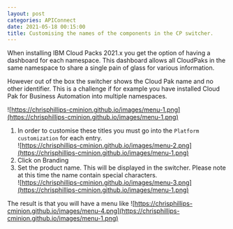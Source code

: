 ```yaml
---
layout: post
categories: APIConnect
date: 2021-05-18 00:15:00
title: Customising the names of the components in the CP switcher.
---
```


When installing IBM Cloud Packs 2021.x you get the option of having a dashboard for each namespace. This dashboard allows all CloudPaks in the same namespace to share a single pain of glass for various information.

<!--more-->

However out of the box the switcher shows the Cloud Pak name and no other identifier. This is a challenge if for example you have installed Cloud Pak for Business Automation into multiple namespaces.

![https://chrisphillips-cminion.github.io/images/menu-1.png](https://chrisphillips-cminion.github.io/images/menu-1.png)


1. In order to customise these titles you must go into the `Platform customization` for each entry. <BR> ![https://chrisphillips-cminion.github.io/images/menu-2.png](https://chrisphillips-cminion.github.io/images/menu-1.png)
2. Click on Branding
3. Set the product name. This will be displayed in the switcher. Please note at this time the name contain special characters.<BR> ![https://chrisphillips-cminion.github.io/images/menu-3.png](https://chrisphillips-cminion.github.io/images/menu-1.png)


The result is that you will have a menu like
![https://chrisphillips-cminion.github.io/images/menu-4.png](https://chrisphillips-cminion.github.io/images/menu-1.png)
